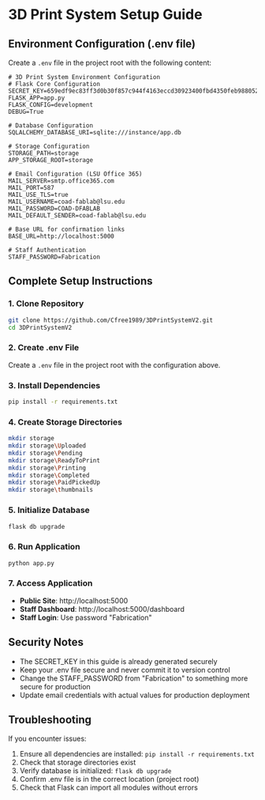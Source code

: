 # 3D Print System Setup Guide

## Environment Configuration (.env file)

Create a `.env` file in the project root with the following content:

```env
# 3D Print System Environment Configuration
# Flask Core Configuration
SECRET_KEY=659edf9ec83ff3d0b30f857c944f4163eccd30923400fbd4350feb988052b2ee
FLASK_APP=app.py
FLASK_CONFIG=development
DEBUG=True

# Database Configuration
SQLALCHEMY_DATABASE_URI=sqlite:///instance/app.db

# Storage Configuration
STORAGE_PATH=storage
APP_STORAGE_ROOT=storage

# Email Configuration (LSU Office 365)
MAIL_SERVER=smtp.office365.com
MAIL_PORT=587
MAIL_USE_TLS=true
MAIL_USERNAME=coad-fablab@lsu.edu
MAIL_PASSWORD=COAD-DFABLAB
MAIL_DEFAULT_SENDER=coad-fablab@lsu.edu

# Base URL for confirmation links
BASE_URL=http://localhost:5000

# Staff Authentication
STAFF_PASSWORD=Fabrication
```

## Complete Setup Instructions

### 1. Clone Repository
```bash
git clone https://github.com/Cfree1989/3DPrintSystemV2.git
cd 3DPrintSystemV2
```

### 2. Create .env File
Create a `.env` file in the project root with the configuration above.

### 3. Install Dependencies
```bash
pip install -r requirements.txt
```

### 4. Create Storage Directories
```bash
mkdir storage
mkdir storage\Uploaded
mkdir storage\Pending
mkdir storage\ReadyToPrint
mkdir storage\Printing
mkdir storage\Completed
mkdir storage\PaidPickedUp
mkdir storage\thumbnails
```

### 5. Initialize Database
```bash
flask db upgrade
```

### 6. Run Application
```bash
python app.py
```

### 7. Access Application
- **Public Site**: http://localhost:5000
- **Staff Dashboard**: http://localhost:5000/dashboard
- **Staff Login**: Use password "Fabrication"

## Security Notes

- The SECRET_KEY in this guide is already generated securely
- Keep your .env file secure and never commit it to version control
- Change the STAFF_PASSWORD from "Fabrication" to something more secure for production
- Update email credentials with actual values for production deployment

## Troubleshooting

If you encounter issues:
1. Ensure all dependencies are installed: `pip install -r requirements.txt`
2. Check that storage directories exist
3. Verify database is initialized: `flask db upgrade`
4. Confirm .env file is in the correct location (project root)
5. Check that Flask can import all modules without errors 